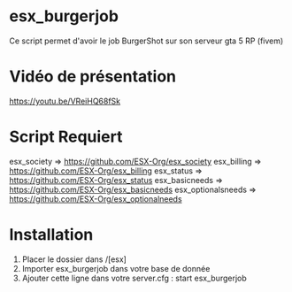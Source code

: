 # esx_burgerjob
Ce script permet d'avoir le job BurgerShot sur son serveur gta 5 RP (fivem)

# Vidéo de présentation
https://youtu.be/VReiHQ68fSk

# Script Requiert
esx_society => https://github.com/ESX-Org/esx_society
esx_billing => https://github.com/ESX-Org/esx_billing
esx_status => https://github.com/ESX-Org/esx_status
esx_basicneeds => https://github.com/ESX-Org/esx_basicneeds
esx_optionalsneeds => https://github.com/ESX-Org/esx_optionalneeds

# Installation

1) Placer le dossier dans /[esx]
2) Importer esx_burgerjob dans votre base de donnée
3) Ajouter cette ligne dans votre server.cfg : start esx_burgerjob

